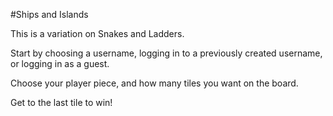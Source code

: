 #Ships and Islands

This is a variation on Snakes and Ladders.

Start by choosing a username, logging in to a previously created username, or logging in as a guest.

Choose your player piece, and how many tiles you want on the board.

Get to the last tile to win!